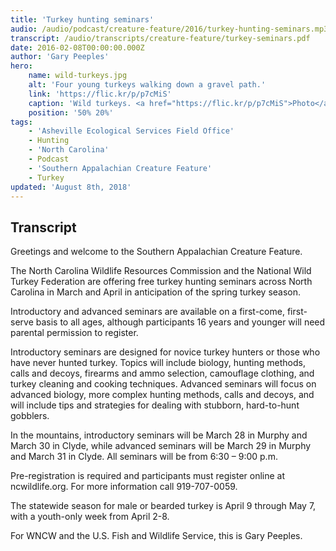 ```yaml
---
title: 'Turkey hunting seminars'
audio: /audio/podcast/creature-feature/2016/turkey-hunting-seminars.mp3
transcript: /audio/transcripts/creature-feature/turkey-seminars.pdf
date: 2016-02-08T00:00:00.000Z
author: 'Gary Peeples'
hero:
    name: wild-turkeys.jpg
    alt: 'Four young turkeys walking down a gravel path.'
    link: 'https://flic.kr/p/p7cMiS'
    caption: 'Wild turkeys. <a href="https://flic.kr/p/p7cMiS">Photo</a> by Tim Lenz, CC BY 2.0.'
    position: '50% 20%'
tags:
    - 'Asheville Ecological Services Field Office'
    - Hunting
    - 'North Carolina'
    - Podcast
    - 'Southern Appalachian Creature Feature'
    - Turkey
updated: 'August 8th, 2018'
---
```


## Transcript

Greetings and welcome to the Southern Appalachian Creature Feature.

The North Carolina Wildlife Resources Commission and the National Wild Turkey Federation are
offering free turkey hunting seminars across North Carolina in March and April in anticipation of
the spring turkey season.

Introductory and advanced seminars are available on a first-come, first-serve basis to all ages,
although participants 16 years and younger will need parental permission to register.

Introductory seminars are designed for novice turkey hunters or those who have never hunted
turkey. Topics will include biology, hunting methods, calls and decoys, firearms and ammo
selection, camouflage clothing, and turkey cleaning and cooking techniques. Advanced
seminars will focus on advanced biology, more complex hunting methods, calls and decoys, and
will include tips and strategies for dealing with stubborn, hard-to-hunt gobblers.

In the mountains, introductory seminars will be March 28 in Murphy and March 30 in Clyde,
while advanced seminars will be March 29 in Murphy and March 31 in Clyde. All seminars will
be from 6:30 – 9:00 p.m.

Pre-registration is required and participants must register online at ncwildlife.org. For more
information call 919-707-0059.

The statewide season for male or bearded turkey is April 9 through May 7, with a youth-only
week from April 2-8.

For WNCW and the U.S. Fish and Wildlife Service, this is Gary Peeples.